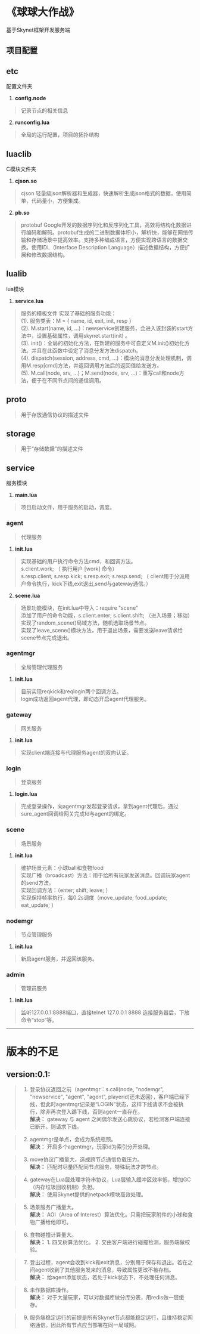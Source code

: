 # 《球球大作战》
基于Skynet框架开发服务端 
## 项目配置

## etc
配置文件夹
1. **config.node**
> 记录节点的相关信息
2. **runconfig.lua**
> 全局的运行配置，项目的拓扑结构

## luaclib
C模块文件夹 
1. **cjson.so**
> cjson 
> 轻量级json解析器和生成器，快速解析生成json格式的数据，使用简单，代码量小，方便集成。
2. **pb.so**
> protobuf 
> Google开发的数据序列化和反序列化工具，高效将结构化数据进行编码和解码。protobuf生成的二进制数据体积小，解析快，能够在网络传输和存储场景中提高效率。支持多种编成语言，方便实现跨语言的数据交换。使用IDL（Interface Description Language）描述数据结构，方便扩展和修改数据结构。

## lualib
lua模块

1. **service.lua**
> 服务的模板文件
> 实现了基础的服务功能：    
> (1). 服务类表：M = { name, id, exit, init, resp }      
> (2). M.start(name, id, ...)：newservice创建服务，会进入该封装的start方法中，设置基础属性，调用skynet.start(init)  。    
> (3). init()：全局的初始化方法，在新建的服务中可自定义M.init()初始化方法。并且在此函数中设定了消息分发方法dispatch。      
> (4). dispatch(session, address, cmd, ...)：模块的消息分发处理机制，调用M.resp\[cmd\]方法，并返回调用方法后的返回值给发送方。    
> (5). M.call(node, srv, ...)；M.send(node, srv, ...)：重写call和node方法，便于在不同节点间的通信调用。    

## proto 
> 用于存放通信协议的描述文件

## storage
> 用于“存储数据”的描述文件

## service

服务模块

1. **main.lua**  
> 项目启动文件，用于服务的启动，调度。  

### agent

> 代理服务  

1. **init.lua**   

> 实现基础的用户执行命令方法cmd，和回调方法。    
> s.client.work; （ 执行用户 \[work\] 命令）   
> s.resp.client; s.resp.kick; s.resp.exit; s.resp.send;  （ client用于分派用户命令执行，kick下线,exit退出,send与gateway通信。）   

2. **scene.lua**   

> 场景功能模块，在init.lua中导入：require "scene"     
> 添加了用户的命令功能，s.client.enter;  s.client.shift; （进入场景；移动）   
> 实现了random_scene()局域方法，随机选取场景节点。   
> 实现了leave_scene()模块方法，用于退出场景，需要发送leave请求给scene节点完成退出。   




### agentmgr

> 全局管理代理服务   

1. **init.lua**   
> 目前实现reqkick和reqlogin两个回调方法。     
> login成功返回agent代理，即动态开启agent代理服务。   

### gateway

> 网关服务  

1. **init.lua**  

> 实现client端连接与代理服务agent的双向认证。  

### login 
> 登录服务  

1. **login.lua**  
> 完成登录操作，向agentmgr发起登录请求，拿到agent代理后，通过sure_agent回调给网关完成fd与agent的绑定。  



### scene 

> 场景服务  

1. **init.lua**  

> 维护场景元素：小球ball和食物food      
> 实现广播（broadcast）方法：用于给所有玩家发送消息。回调玩家agent的send方法。      
> 实现回调方法：（enter; shift; leave; ）    
> 实现保持帧率执行，每0.2s调度（move_update; food_update; eat_update; ）    


### nodemgr

> 节点管理服务  

1. **init.lua**  

> 新启agent服务，并返回该服务。  

### admin 

> 管理员服务

1. **init.lua** 

> 监听127.0.0.1:8888端口，直接telnet 127.0.0.1 8888 连接服务器后，下放命令“stop”等。

------

# 版本的不足  

## version:0.1:  

> 1. 登录协议返回之前（agentmgr：s.call(node, "nodemgr", "newservice", "agent", "agent", playerid)还未返回），客户端已经下线，但此时agentmgr记录是“LOGIN”状态，这样下线请求不会被执行，除非再次登入踢下线，否则agent一直存在。  
    **解决：** gateway 与 agent 之间偶尔发送心跳协议，若检测客户端连接已断开，则请求下线。 

> 2. agentmgr是单点，会成为系统瓶颈。    
    **解决：** 开启多个agentmgr，玩家id为索引分开处理。

> 3. move协议广播量大，造成跨节点通信负载压力。  
    **解决：** 匹配时尽量匹配同节点服务，特殊玩法才跨节点。

> 4. gateway在Lua层处理字符串协议，Lua层输入缓冲区效率低，增加GC（内存垃圾回收机制）负担。    
    **解决：** 使用Skynet提供的netpack模块高效处理。

> 5. 场景服务广播量大。     
    **解决：** AOI（Area of Interest）算法优化。只需把玩家附件的小球和食物广播给他即可。

> 6. 食物碰撞计算量大。    
    **解决：** 1. 四叉树算法优化。 2. 交由客户端进行碰撞检测，服务端做校验。

> 7. 登出过程，agent会收到kick和exit消息，分别用于保存和退出。若在之间agent收到了其他服务发来的消息，导致属性更改不被存档。  
    **解决：** 给agent添加状态，若处于kick状态下，不处理任何消息。

> 8. 未作数据库操作。  
    **解决：** 对于大量玩家，可以对数据库做分库分表，用redis做一层缓存。

> 9. 服务端稳定运行的前提是所有Skynet节点都能稳定运行，且维持稳定网络通信。因此所有节点应当部署在同一局域网。  
